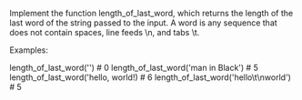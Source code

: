 Implement the function length_of_last_word, which returns the length of the last word of the string passed to the input. A word is any sequence that does not contain spaces, line feeds \n, and tabs \t.

Examples:

length_of_last_word('') # 0
length_of_last_word('man in Black') # 5
length_of_last_word('hello, world!) # 6
length_of_last_word('hello\t\nworld') # 5 